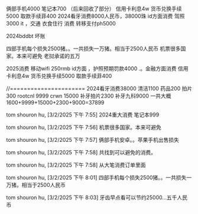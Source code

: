 

俩部手机4000
笔记本700 （后来回收了部分）
信用卡利息4w
货币兑换手续5000
取款手续菲400
2024看牙消费8000人民币，38000珠
id方面消费  驾照3000
it ，交通 衣食住行  消费
转移支付ph5000


2024bddbt 坏账

四部手机每个损失2500猪。。一共损失一万猪。相当于2500人民币
机票很多国家。本来可避免
老挝承诺的五万


2025消费
移动wifi 250rmb
id方面 ，护照预期罚款4000
.。金融方面消费
信用卡利息4w
货币兑换手续5000
取款手续菲400



//======================
2024看牙消费38000
清洁1100
药品200
拍片300
rootcnl 9999
crwn  15000
补牙拍片2300
补牙九科9000
一共大概  1600+9999+15000+2300+9000=37899

tom shouron hu, [3/2/2025 下午 7:55]
2024重大消费  笔记本999

tom shouron hu, [3/2/2025 下午 7:56]
机票很多国家。本来可避免

tom shouron hu, [3/2/2025 下午 7:57]
俩部手机安卓。。苹果手机出售损失

tom shouron hu, [3/2/2025 下午 7:58]
共找到可以避免的消费。

tom shouron hu, [3/2/2025 下午 7:58]
从大笔消费订单里面

tom shouron hu, [3/2/2025 下午 8:01]
四部手机每个损失2500猪。。一共损失一万猪。相当于2500人民币

tom shouron hu, [3/2/2025 下午 8:03]
牙齿早点看可以节约25000...五千人民币
